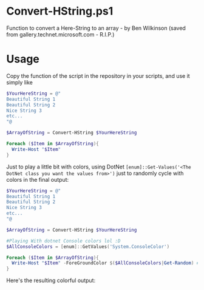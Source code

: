 # Convert-HString.ps1

Function to convert a Here-String to an array - by Ben Wilkinson (saved from gallery.technet.microsoft.com - R.I.P.)

# Usage

Copy the function of the script in the repository in your scripts, and use it simply like

```powershell
$YourHereString = @"
Beautiful String 1
Beautiful String 2
Nice String 3
etc...
"@

$ArrayOfString = Convert-HString $YourHereString

Foreach ($Item in $ArrayOfString){
  Write-Host "$Item"
}
```

Just to play a little bit with colors, using DotNet ```[enum]::Get-Values('<The DotNet class you want the values from>')``` just to randomly cycle with colors in the final output:

```powershell
$YourHereString = @"
Beautiful String 1
Beautiful String 2
Nice String 3
etc...
"@

$ArrayOfString = Convert-HString $YourHereString

#Playing With dotnet Console colors lol :D
$AllConsoleColors = [enum]::GetValues('System.ConsoleColor')

Foreach ($Item in $ArrayOfString){
  Write-Host "$Item" -ForeGroundColor $($AllConsoleColors|Get-Random) # <-- I just put all console colors in an array $AllConsoleColors, and piped to "Get-Random" to get a random value among colors :-)
}
```

Here's the resulting colorful output:


